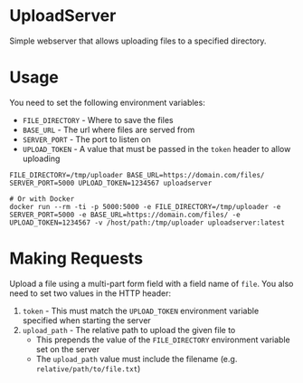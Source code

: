 # UploadServer

Simple webserver that allows uploading files to a specified directory.

# Usage

You need to set the following environment variables:

* `FILE_DIRECTORY` - Where to save the files
* `BASE_URL` - The url where files are served from
* `SERVER_PORT` - The port to listen on
* `UPLOAD_TOKEN` - A value that must be passed in the `token` header to allow uploading

```
FILE_DIRECTORY=/tmp/uploader BASE_URL=https://domain.com/files/ SERVER_PORT=5000 UPLOAD_TOKEN=1234567 uploadserver

# Or with Docker
docker run --rm -ti -p 5000:5000 -e FILE_DIRECTORY=/tmp/uploader -e SERVER_PORT=5000 -e BASE_URL=https://domain.com/files/ -e UPLOAD_TOKEN=1234567 -v /host/path:/tmp/uploader uploadserver:latest
```

# Making Requests

Upload a file using a multi-part form field with a field name of `file`. You also need to set two values in the HTTP header:

1. `token` - This must match the `UPLOAD_TOKEN` environment variable specified when starting the server
2. `upload_path` - The relative path to upload the given file to
    * This prepends the value of the `FILE_DIRECTORY` environment variable set on the server
    * The `upload_path` value must include the filename (e.g. `relative/path/to/file.txt`)
